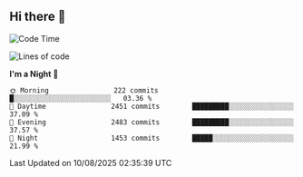 ## Hi there 👋

<!--
**Wangmerlyn/Wangmerlyn** is a ✨ _special_ ✨ repository because its `README.md` (this file) appears on your GitHub profile.

Here are some ideas to get you started:

- 🔭 I’m currently working on ...
- 🌱 I’m currently learning ...
- 👯 I’m looking to collaborate on ...
- 🤔 I’m looking for help with ...
- 💬 Ask me about ...
- 📫 How to reach me: ...
- 😄 Pronouns: ...
- ⚡ Fun fact: ...
-->
<!--START_SECTION:waka-->
![Code Time](http://img.shields.io/badge/Code%20Time-485%20hrs%2041%20mins-blue)

![Lines of code](https://img.shields.io/badge/From%20Hello%20World%20I%27ve%20Written-41.4%20million%20lines%20of%20code-blue)

**I'm a Night 🦉** 

```text
🌞 Morning                222 commits         █░░░░░░░░░░░░░░░░░░░░░░░░   03.36 % 
🌆 Daytime                2451 commits        █████████░░░░░░░░░░░░░░░░   37.09 % 
🌃 Evening                2483 commits        █████████░░░░░░░░░░░░░░░░   37.57 % 
🌙 Night                  1453 commits        █████░░░░░░░░░░░░░░░░░░░░   21.99 % 
```



 Last Updated on 10/08/2025 02:35:39 UTC
<!--END_SECTION:waka-->
